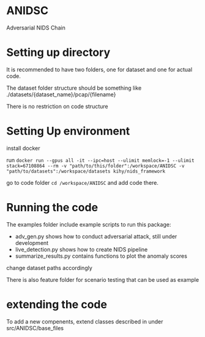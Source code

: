# ANIDSC
 Adversarial NIDS Chain

# Setting up directory
It is recommended to have two folders, one for dataset and one for actual code.

The dataset folder structure should be something like ./datasets/{dataset_name}/pcap/{filename}

There is no restriction on code structure 

# Setting Up environment
install docker

run
`docker run --gpus all -it --ipc=host --ulimit memlock=-1 --ulimit stack=67108864 --rm -v "path/to/this/folder":/workspace/ANIDSC -v "path/to/datasets":/workspace/datasets kihy/nids_framework`

go to code folder 
`cd /workspace/ANIDSC`
and add code there.

# Running the code
The examples folder include example scripts to run this package:
* adv_gen.py shows how to conduct adversarial attack, still under development
* live_detection.py shows how to create NIDS pipeline 
* summarize_results.py contains functions to plot the anomaly scores

change dataset paths accordingly

There is also feature folder for scenario testing that can be used as example

# extending the code
To add a new compenents, extend classes described in under src/ANIDSC/base_files 
